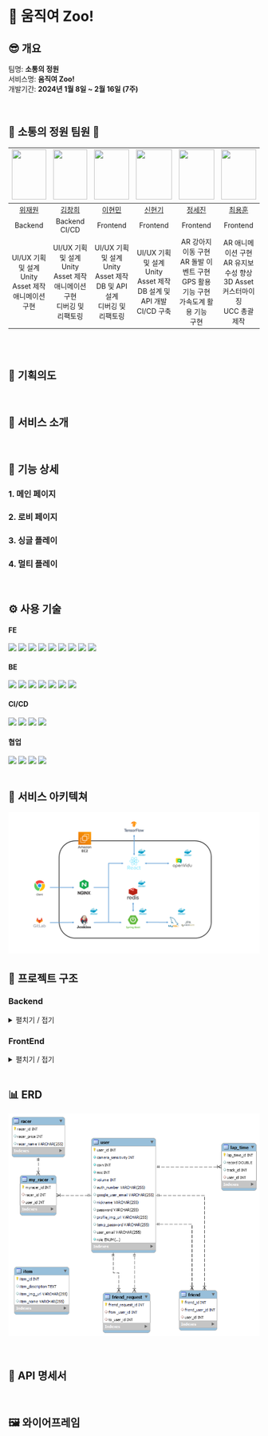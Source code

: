 
# 💃 **움직여 Zoo!** 
<!-- 사진필요 -->

## 😎 개요

  팀명: **소통의 정원**  
  서비스명: **움직여 Zoo!**  
  개발기간: **2024년 1월 8일 ~ 2월 16일 (7주)**

<br/>

## 🌱 소통의 정원 팀원 🌱
|<img src="" width="100%" height="100">|<img src="" width="100%" height="100">|<img title="" src="" width="100%" height="100">|<img src="" width="100%" height="100">|<img src="" width="100%" height="100">|<img src="" width="100%" height="100">|
|:--:|:--:|:--:|:--:|:--:|:--:|
|<a href="">위재원</a>|<a href="">김창희</a>|<a href="">이현민</a>|<a href="">신현기</a>|<a href="">정세진</a>|<a href="">최용훈</a>
|Backend|Backend CI/CD|Frontend|Frontend|Frontend|Frontend|
|UI/UX 기획 및 설계<br>Unity Asset 제작<br>애니메이션 구현|UI/UX 기획 및 설계<br>Unity Asset 제작<br>애니메이션 구현<br>디버깅 및 리팩토링|UI/UX 기획 및 설계<br>Unity Asset 제작<br>DB 및 API 설계<br>디버깅 및 리팩토링|UI/UX 기획 및 설계<br>Unity Asset 제작<br>DB 설계 및 API 개발<br>CI/CD 구축|AR 강아지 이동 구현<br>AR 돌발 이벤트 구현<br>GPS 활용 기능 구현<br>가속도계 활용 기능 <br>구현|AR 애니메이션 구현<br>AR 유지보수성 향상<br>3D Asset<br>커스터마이징<br>UCC 총괄제작|

<br/>

<br/>


## 🤔 기획의도


<br/>

## 🎇 서비스 소개


<br/>

## 💞 기능 상세

### 1. 메인 페이지
### 2. 로비 페이지
### 3. 싱글 플레이
### 4. 멀티 플레이

<br/>


## ⚙ 사용 기술

#### **FE**

<img src="https://img.shields.io/badge/vs code-007ACC?style=for-the-badge&logo=visualstudiocode&logoColor=white">
<img src="https://img.shields.io/badge/React-61DAFB?style=for-the-badge&logo=React&logoColor=black">
<img src="https://img.shields.io/badge/WebRTC-333333?style=for-the-badge&logo=webrtc&logoColor=white">
<img src="https://img.shields.io/badge/TensorFlow.js-FF6F00?style=for-the-badge&logo=tensorflow&logoColor=white">
<img src="https://img.shields.io/badge/java script-F7DF1E?style=for-the-badge&logo=javascript&logoColor=black">
<img src="https://img.shields.io/badge/recoil-3578E5?style=for-the-badge&logo=recoil&logoColor=white">
<img src="https://img.shields.io/badge/css3-1572B6?style=for-the-badge&logo=css3&logoColor=white">
<img src="https://img.shields.io/badge/tailwind css-06B6D4?style=for-the-badge&logo=tailwindcss&logoColor=white">
<img src="https://img.shields.io/badge/axios-5A29E4?style=for-the-badge&logo=axios&logoColor=white">

#### **BE**

<img src="https://img.shields.io/badge/Intellij Idea-000000?style=for-the-badge&logo=intellijidea&logoColor=white">
<img src="https://img.shields.io/badge/spring security-6DB33F?style=for-the-badge&logo=springsecurity&logoColor=white">
<img src="https://img.shields.io/badge/Spring boot-6DB33F?style=for-the-badge&logo=springboot&logoColor=white">
<img src="https://img.shields.io/badge/gradle-02303A?style=for-the-badge&logo=gradle&logoColor=white">
<img src="https://img.shields.io/badge/MySQL-4479A1?style=for-the-badge&logo=mysql&logoColor=white">
<img src="https://img.shields.io/badge/Redis-DC382D?style=for-the-badge&logo=redis&logoColor=white">
<img src="https://img.shields.io/badge/Amazon EC2-FF9900?style=for-the-badge&logo=amazonec2&logoColor=white">

#### **CI/CD**

<img src="https://img.shields.io/badge/Docker-2496ED?style=for-the-badge&logo=docker&logoColor=white">
<img src="https://img.shields.io/badge/Jenkins-D24939?style=for-the-badge&logo=jenkins&logoColor=white"/> 
<img src="https://img.shields.io/badge/Nginx-009639?style=for-the-badge&logo=nginx&logoColor=white"/>
<img src="https://img.shields.io/badge/openssl-721412?style=for-the-badge&logo=openssl&logoColor=white"> 

#### **협업**

<img src="https://img.shields.io/badge/GitLab-FC6D26?style=for-the-badge&logo=gitlab&logoColor=white">
<img src="https://img.shields.io/badge/Jira-0052CC?style=for-the-badge&logo=jirasoftware&logoColor=white">
<img src="https://img.shields.io/badge/Notion-000000?style=for-the-badge&logo=notion&logoColor=white">
<img src="https://img.shields.io/badge/mattermost-0058CC?style=for-the-badge&logo=mattermost&logoColor=white">


<br/>
<br/>

## 🧱 서비스 아키텍쳐

![배포아키텍쳐](./Docs/README_assets/아키텍처.png)
<br/>

## 📁 프로젝트 구조

### **Backend**
<details><summary>펼치기 / 접기</summary>

</details>

### **FrontEnd**
<details><summary>펼치기 / 접기</summary>  

```
movezoo
├─ .gitignore
├─ jsconfig.json
├─ package-lock.json
├─ package.json
├─ README.md
├─ src
│  ├─ App.js
│  ├─ components
│  │  ├─ home
│  │  │  ├─ GoogleLogin.css
│  │  │  ├─ GoogleLoginButton.js
│  │  │  ├─ Loading.js
│  │  │  ├─ Login.css
│  │  │  ├─ Login.js
│  │  │  ├─ Setpassword.js
│  │  │  ├─ Signup.css
│  │  │  └─ Signup.jsx
│  │  ├─ main
│  │  │  ├─ carousel
│  │  │  │  ├─ Carousel.css
│  │  │  │  └─ Carousel.js
│  │  │  └─ profile
│  │  │     ├─ imagechange
│  │  │     │  ├─ ImageChange.css
│  │  │     │  └─ ImageChange.js
│  │  │     ├─ logout
│  │  │     │  ├─ Logout.css
│  │  │     │  └─ Logout.js
│  │  │     ├─ nicknamechange
│  │  │     │  ├─ NicknameChange.css
│  │  │     │  └─ NicknameChange.js
│  │  │     ├─ passwordchange
│  │  │     │  ├─ PasswordChange.css
│  │  │     │  └─ PasswordChange.js
│  │  │     ├─ Profile.css
│  │  │     └─ Profile.js
│  │  ├─ multi
│  │  │  ├─ Back.js
│  │  │  ├─ Back.module.css
│  │  │  ├─ Chat.js
│  │  │  ├─ Chat.module.css
│  │  │  ├─ Map.js
│  │  │  ├─ Map.module.css
│  │  │  ├─ Ready.js
│  │  │  └─ Ready.module.css
│  │  ├─ navbar
│  │  │  ├─ friend
│  │  │  │  ├─ Friend.css
│  │  │  │  └─ Friend.js
│  │  │  ├─ Navbar.css
│  │  │  ├─ Navbar.js
│  │  │  ├─ ranking
│  │  │  │  ├─ Ranking.css
│  │  │  │  └─ Ranking.js
│  │  │  ├─ setting
│  │  │  │  ├─ Setting.css
│  │  │  │  └─ Setting.js
│  │  │  └─ shop
│  │  │     ├─ character
│  │  │     │  ├─ black.png
│  │  │     │  ├─ Character.css
│  │  │     │  └─ Character.js
│  │  │     ├─ Shop.css
│  │  │     └─ Shop.js
│  │  ├─ play
│  │  │  ├─ Cam.css
│  │  │  ├─ Cam.js
│  │  │  ├─ common.js
│  │  │  ├─ data.js
│  │  │  ├─ gameConstants.js
│  │  │  ├─ Main.js
│  │  │  ├─ MyOvVideo.js
│  │  │  ├─ MyOvVideo____.js
│  │  │  ├─ MyVideoComponent.js
│  │  │  ├─ registerServiceWorker.js
│  │  │  ├─ reportWebVitals.js
│  │  │  ├─ stats.js
│  │  │  ├─ UserOvVideo.js
│  │  │  ├─ UserVideo.css
│  │  │  ├─ UserVideoComponent.js
│  │  │  └─ utilities.js
│  │  ├─ room
│  │  │  ├─ Makeroom.css
│  │  │  └─ Makeroom.js
│  │  └─ single
│  │     ├─ Back.js
│  │     ├─ Back.module.css
│  │     ├─ game
│  │     │  ├─ Back.js
│  │     │  └─ Back.module.css
│  │     ├─ Map1.js
│  │     ├─ Map2.js
│  │     ├─ Map2.module.css
│  │     ├─ result
│  │     │  ├─ Back.js
│  │     │  ├─ Back.module.css
│  │     │  ├─ Record.js
│  │     │  └─ Record.module.css
│  │     ├─ Start.js
│  │     └─ Start.module.css
│  ├─ index.css
│  ├─ index.js
│  └─ pages
│     ├─ home
│     │  ├─ Home.css
│     │  └─ Home.jsx
│     ├─ main
│     │  ├─ Main.css
│     │  └─ Main.js
│     ├─ multi
│     │  ├─ game
│     │  │  ├─ MultiGame.js
│     │  │  └─ MultiGame.module.css
│     │  ├─ Multi.js
│     │  ├─ Multi.module.css
│     │  └─ result
│     │     ├─ MultiResult.js
│     │     └─ MultiResult.module.css
│     ├─ room
│     │  ├─ Room.css
│     │  └─ Room.js
│     └─ single
│        ├─ game
│        │  ├─ Game.js
│        │  └─ Game.module.css
│        ├─ result
│        │  ├─ Result.js
│        │  └─ Result.module.css
│        ├─ Single.js
│        └─ Single.module.css
└─ tailwind.config.js

```
</details>

<br/>

## 📊 ERD

![ERD](./Docs/README_assets/ERD.png)

<br/>

## 💬 API 명세서

<!-- ![API명세서](README_assets/19_API명세서.pdf) -->

<br/>

## 🖼️ 와이어프레임

<!-- ![와이어프레임](README_assets/20_와이어프레임.png) -->